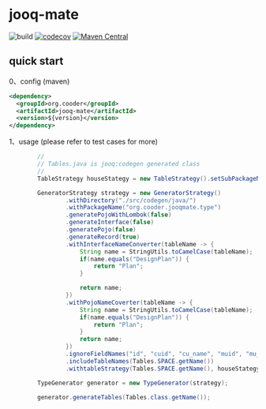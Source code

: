 # jooq-mate

![build](https://github.com/cooder-org/jooq-mate/actions/workflows/maven.yml/badge.svg)
[![codecov](https://codecov.io/gh/cooder-org/jooq-mate/branch/main/graph/badge.svg?token=0L2AU184LV)](https://codecov.io/gh/cooder-org/jooq-mate)
[![Maven Central](https://img.shields.io/maven-central/v/org.cooder/jooq-mate.svg?label=Maven%20Central)](https://search.maven.org/search?q=g:%22org.cooder%22%20AND%20a:%22jooq-mate%22)

## quick start

0、config (maven)  
```xml
<dependency>
  <groupId>org.cooder</groupId>
  <artifactId>jooq-mate</artifactId>
  <version>${version}</version>
</dependency>
```

1、usage (please refer to test cases for more)
```java
        //
        // Tables.java is jooq:codegen generated class
        //
        TableStrategy houseStategy = new TableStrategy().setSubPackageName(".house");

        GeneratorStrategy strategy = new GeneratorStrategy()
                .withDirectory("./src/codegen/java/")
                .withPackageName("org.cooder.jooqmate.type")
                .generatePojoWithLombok(false)
                .generateInterface(false)
                .generatePojo(false)
                .generateRecord(true)
                .withInterfaceNameConverter(tableName -> {
                    String name = StringUtils.toCamelCase(tableName);
                    if(name.equals("DesignPlan")) {
                        return "Plan";
                    }

                    return name;
                })
                .withPojoNameCoverter(tableName -> {
                    String name = StringUtils.toCamelCase(tableName);
                    if(name.equals("DesignPlan")) {
                        return "Plan";
                    }
                    return name;
                })
                .ignoreFieldNames("id", "cuid", "cu_name", "muid", "mu_name", "ctime", "mtime")
                .includeTableNames(Tables.SPACE.getName())
                .withtableStrategy(Tables.SPACE.getName(), houseStategy);

        TypeGenerator generator = new TypeGenerator(strategy);

        generator.generateTables(Tables.class.getName());
```